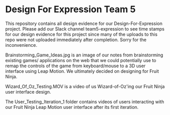 # Design For Expression Team 5

This repository contains all design evidence for our Design-For-Expression project. 
Please add our Slack channel team5-expression to see time stamps for our design evidence 
for this project since many of the uploads to this repo were not uploaded immediately after
completion. Sorry for the inconvenience.

Brainstorming_Game_Ideas.jpg is an image of our notes from brainstorming existing games/
applications on the web that we could potentially use to remap the controls of the game
from keyboard/mouse to a 3D user interface using Leap Motion. We ultimately decided on 
designing for Fruit Ninja.

Wizard_Of_Oz_Testing.MOV is a video of us Wizard-of-Oz'ing our Fruit Ninja user interface
design.

The User_Testing_Iteration_1 folder contains videos of users interacting with our Fruit
Ninja Leap Motion user interface after its first iteration.


